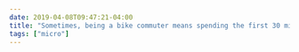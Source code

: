```yaml
---
date: 2019-04-08T09:47:21-04:00
title: "Sometimes, being a bike commuter means spending the first 30 minutes of your work day fixing a spring clasp on a pannier."
tags: ["micro"]
---
```

